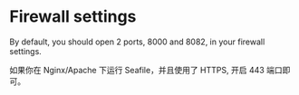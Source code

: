 # Firewall settings

By default, you should open 2 ports, 8000 and 8082, in your firewall settings.

如果你在 Nginx/Apache 下运行 Seafile，并且使用了 HTTPS, 开启 443 端口即可。

